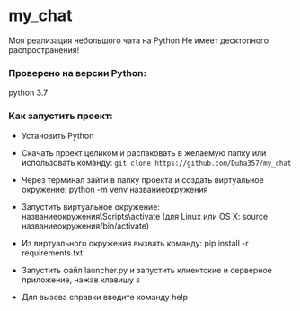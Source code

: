 # my_chat
Моя реализация небольшого чата на Python
Не имеет десктопного распространения!

### Проверено на версии Python:
python 3.7

### Как запустить проект:
- Установить Python

- Скачать проект целиком и распаковать в желаемую папку или использовать команду: `git clone https://github.com/Duha357/my_chat`

- Через терминал зайти в папку проекта и создать виртуальное окружение: python -m venv названиеокружения

- Запустить виртуальное окружение: названиеокружения\Scripts\activate (для Linux или OS X: source названиеокружения/bin/activate)

- Из виртуального окружения вызвать команду: pip install -r requirements.txt

- Запустить файл launcher.py и запустить клиентские и серверное приложение, нажав клавишу s

- Для вызова справки введите команду help

